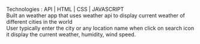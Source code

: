 Technologies : API | HTML | CSS | JAVASCRIPT <br>
Built an weather app that uses weather api to display current weather of different cities in the world <br>
User typically enter the city or any location name when click on search icon it display the current weather, humidity, wind speed.
